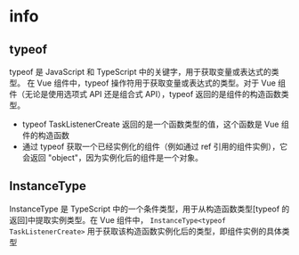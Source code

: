 # info

## typeof

typeof 是 JavaScript 和 TypeScript 中的关键字，用于获取变量或表达式的类型。
在 Vue 组件中，typeof 操作符用于获取变量或表达式的类型。对于 Vue 组件（无论是使用选项式 API 还是组合式 API），typeof 返回的是组件的构造函数类型。

- typeof TaskListenerCreate 返回的是一个函数类型的值，这个函数是 Vue 组件的构造函数
- 通过 typeof 获取一个已经实例化的组件（例如通过 ref 引用的组件实例），它会返回 "object"，因为实例化后的组件是一个对象。

## InstanceType

InstanceType 是 TypeScript 中的一个条件类型，用于从构造函数类型[typeof 的返回]中提取实例类型。在 Vue 组件中，
`InstanceType<typeof TaskListenerCreate>` 用于获取该构造函数实例化后的类型，即组件实例的具体类型
